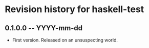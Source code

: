 # Revision history for haskell-test

## 0.1.0.0 -- YYYY-mm-dd

* First version. Released on an unsuspecting world.
